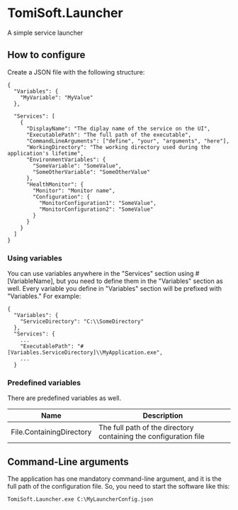 # TomiSoft.Launcher
A simple service launcher

How to configure
----------------
Create a JSON file with the following structure:
```
{
  "Variables": {
    "MyVariable": "MyValue"
  },

  "Services": [
    {
      "DisplayName": "The diplay name of the service on the UI",
      "ExecutablePath": "The full path of the executable",
      "CommandLineArguments": ["define", "your", "arguments", "here"],
      "WorkingDirectory": "The working directory used during the application's lifetime",
      "EnvironmentVariables": {
        "SomeVariable": "SomeValue",
        "SomeOtherVariable": "SomeOtherValue"
      },
      "HealthMonitor": {
        "Monitor": "Monitor name",
        "Configuration": {
          "MonitorConfiguration1": "SomeValue",
          "MonitorConfiguration2": "SomeValue"
        }
      }
    }
  ]
}
```

### Using variables

You can use variables anywhere in the "Services" section using #[VariableName], but you need to define them in the "Variables" section as well. Every variable you define in "Variables" section will be prefixed with "Variables." For example:
```
{
  "Variables": {
    "ServiceDirectory": "C:\\SomeDirectory"
  },
  "Services": {
    ...
    "ExecutablePath": "#[Variables.ServiceDirectory]\\MyApplication.exe",
    ...
  }
```

### Predefined variables

There are predefined variables as well.

| Name                     | Description                                                      |
|--------------------------|------------------------------------------------------------------|
| File.ContainingDirectory | The full path of the directory containing the configuration file |

Command-Line arguments
----------------------
The application has one mandatory command-line argument, and it is the full path of the configuration file. So, you need to start the software like this:
```
TomiSoft.Launcher.exe C:\MyLauncherConfig.json
```
